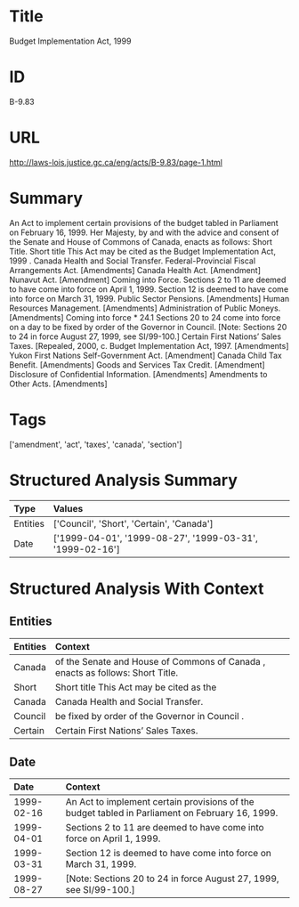 # Title
Budget Implementation Act, 1999


# ID
B-9.83

# URL
http://laws-lois.justice.gc.ca/eng/acts/B-9.83/page-1.html


# Summary
An Act to implement certain provisions of the budget tabled in Parliament on February 16, 1999.
Her Majesty, by and with the advice and consent of the Senate and House of Commons of Canada, enacts as follows: Short Title.
Short title This Act may be cited as the  Budget Implementation Act, 1999 .
Canada Health and Social Transfer.
Federal-Provincial Fiscal Arrangements Act.
[Amendments] Canada Health Act.
[Amendment] Nunavut Act.
[Amendment] Coming into Force.
Sections 2 to 11 are deemed to have come into force on April 1, 1999.
Section 12 is deemed to have come into force on March 31, 1999.
Public Sector Pensions.
[Amendments] Human Resources Management.
[Amendments] Administration of Public Moneys.
[Amendments] Coming into force * 24.1 Sections 20 to 24 come into force on a day to be fixed by order of the Governor in Council.
[Note: Sections 20 to 24 in force August 27, 1999,  see  SI/99-100.] Certain First Nations’ Sales Taxes.
[Repealed, 2000, c.
Budget Implementation Act, 1997.
[Amendments] Yukon First Nations Self-Government Act.
[Amendment] Canada Child Tax Benefit.
[Amendments] Goods and Services Tax Credit.
[Amendment] Disclosure of Confidential Information.
[Amendments] Amendments to Other Acts.
[Amendments] 


# Tags
['amendment', 'act', 'taxes', 'canada', 'section']


# Structured Analysis Summary
| Type     | Values                                                   |
|:---------|:---------------------------------------------------------|
| Entities | ['Council', 'Short', 'Certain', 'Canada']                |
| Date     | ['1999-04-01', '1999-08-27', '1999-03-31', '1999-02-16'] |


# Structured Analysis With Context
 


## Entities
| Entities   | Context                                                                        |
|:-----------|:-------------------------------------------------------------------------------|
| Canada     | of the Senate and House of Commons of Canada , enacts as follows: Short Title. |
| Short      | Short title This Act may be cited as the                                       |
| Canada     | Canada  Health and Social Transfer.                                            |
| Council    | be fixed by order of the Governor in Council .                                 |
| Certain    | Certain  First Nations’ Sales Taxes.                                           |


## Date
| Date       | Context                                                                                         |
|:-----------|:------------------------------------------------------------------------------------------------|
| 1999-02-16 | An Act to implement certain provisions of the budget tabled in Parliament on February 16, 1999. |
| 1999-04-01 | Sections 2 to 11 are deemed to have come into force on April 1, 1999.                           |
| 1999-03-31 | Section 12 is deemed to have come into force on March 31, 1999.                                 |
| 1999-08-27 | [Note: Sections 20 to 24 in force August 27, 1999,  see  SI/99-100.]                            |


